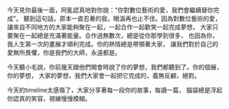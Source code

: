 今天見你最後一面，阿亂認真地對你說："你對數位藝術的愛，我們會繼續替你完成"。
聽到這句話，原本一直忍著的我，眼淚再也止不住。因為對數位藝術的愛，
讓來自不同地方的大家能夠聚在一起，一起合作一起歡笑一起完成夢想，
大家只要聚在一起總是充滿著能量。合作過無數次，總是從你那學到很多，
也因為你，我人生第一次的畫展才順利完成。你的熱情總是帶領著大家，
讓我們對於自己的愛無所畏懼，你是我們的大師，永遠都是。

今天聽小毛說，你前幾天跟他們開會時說了你的夢想，我們都聽到了。你的個展，你的夢想，
大家的夢想，我們大家會一起把它完成的，義無反顧，絕對。

今天的timeline太感傷了，大家分享著每一段你的故事，每讀一篇，
腦袋總是浮起你認真的笑容，視線慢慢模糊。
